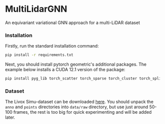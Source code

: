 # MultiLidarGNN
An equivariant variational GNN approach for a multi-LiDAR dataset

### Installation

Firstly, run the standard installation command:

```bash
pip install -r requirements.txt
```

Next, you should install pytorch geometric's additional packages. The example below installs a CUDA 12.1 version of the package:

```bash
pip install pyg_lib torch_scatter torch_sparse torch_cluster torch_spline_conv -f https://data.pyg.org/whl/torch-2.2.0+cu121.html
```

### Dataset

The Livox Simu-dataset can be downloaded [here](https://livox-wiki-en.readthedocs.io/en/latest/data_summary/dataset.html).
You should unpack the `anno` and `points` directories into `data/raw` directory, but use just around 50-100 frames, the rest is
too big for quick experimenting and will be added later.

